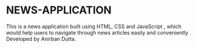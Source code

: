 # NEWS-APPLICATION
This is a news application built using HTML, CSS and JavaScript , which would help users to navigate through news articles easily and conveniently .
<br>
Developed by Anirban Dutta.

